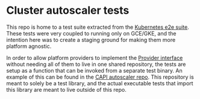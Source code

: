 # Cluster autoscaler tests

This repo is home to a test suite extracted from the [Kubernetes e2e
suite](https://github.com/kubernetes/kubernetes/blob/2729b8e375143434fc4977fe49eaea572567dac3/test/e2e/autoscaling/cluster_size_autoscaling.go).
These tests were very coupled to running only on GCE/GKE, and the intention here
was to create a staging ground for making them more platform agnostic.

In order to allow platform providers to implement the [Provider
interface](./framework/types.go) without needing all of them to live in one
shared repository, the tests are setup as a function that can be invoked from a
separate test binary. An example of this can be found in the [CAPI autoscaler
repo](https://github.com/benmoss/cluster-api-autoscaler-provider/blob/aea52e04287ec24faec0e5fb208cd623f1884a34/test/suite_test.go#L9-L11).
This repository is meant to solely be a test library, and the actual executable
tests that import this library are meant to live outside of this repo.
